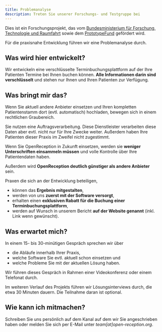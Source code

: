 ```yaml
---
title: Problemanalyse
description: Treten Sie unserer Forschungs- und Testgruppe bei
---
```


Dies ist ein Forschungsprojekt, das vom [Bundesministerium für Forschung, Technologie und Raumfahrt](https://www.bmbf.de) sowie dem [PrototypeFund](https://prototypefund.de/) gefördert wird.

Für die praxisnahe Entwicklung führen wir eine Problemanalyse durch.

## Was wird hier entwickelt?

Wir entwickeln eine verschlüsselte Terminbuchungsplattform auf der Ihre Patienten Termine bei Ihnen buchen können. **Alle Informationen darin sind verschlüsselt** und stehen nur Ihnen und Ihren Patienten zur Verfügung.

## Was bringt mir das?

Wenn Sie aktuell andere Anbieter einsetzen und Ihren kompletten Patientenstamm dort (evtl. automatisch) hochladen, bewegen sich in einem rechtlichen Graubereich.

Sie nutzen eine Auftragsverarbeitung. Diese Dienstleister verarbeiten diese Daten aber evtl. nicht nur für Ihre Zwecke weiter. Außerdem haben Ihre Patienten dieser Praxis im Zweifel nicht zugestimmt.

Wenn Sie OpenReception in Zukunft einsetzen, werden sie **weniger Unterschriften einsammeln müssen** und volle Kontrolle über Ihre Patientendaten haben.

Außerdem wird **OpenReception deutlich günstiger als andere Anbieter** sein.

Praxen die sich an der Entwicklung beteiligen,

- können das **Ergebnis mitgestalten**,
- werden von uns **zuerst mit der Software versorgt**,
- erhalten einen **exklusiven Rabatt für die Buchung einer Terminbuchungsplattform**,
- werden auf Wunsch in unserem Bericht **auf der Website genannt** (inkl. Link wenn gewünscht).

## Was erwartet mich?

In einem 15- bis 30-minütigen Gespräch sprechen wir über

- die Abläufe innerhalb Ihrer Praxis,
- welche Software Sie evtl. aktuell schon einsetzen und
- welche Probleme Sie mit der aktuellen Lösung haben.

Wir führen dieses Gespräch in Rahmen einer Videokonferenz oder einem Telefonat durch.

Im weiteren Verlauf des Projekts führen wir Lösungsinterviews durch, die etwa 30 Minuten dauern. Die Teilnahme daran ist optional.

## Wie kann ich mitmachen?

Schreiben Sie uns persönlich auf dem Kanal auf dem wir Sie angeschrieben haben oder melden Sie sich per E-Mail unter _team[at]open-reception.org_.
